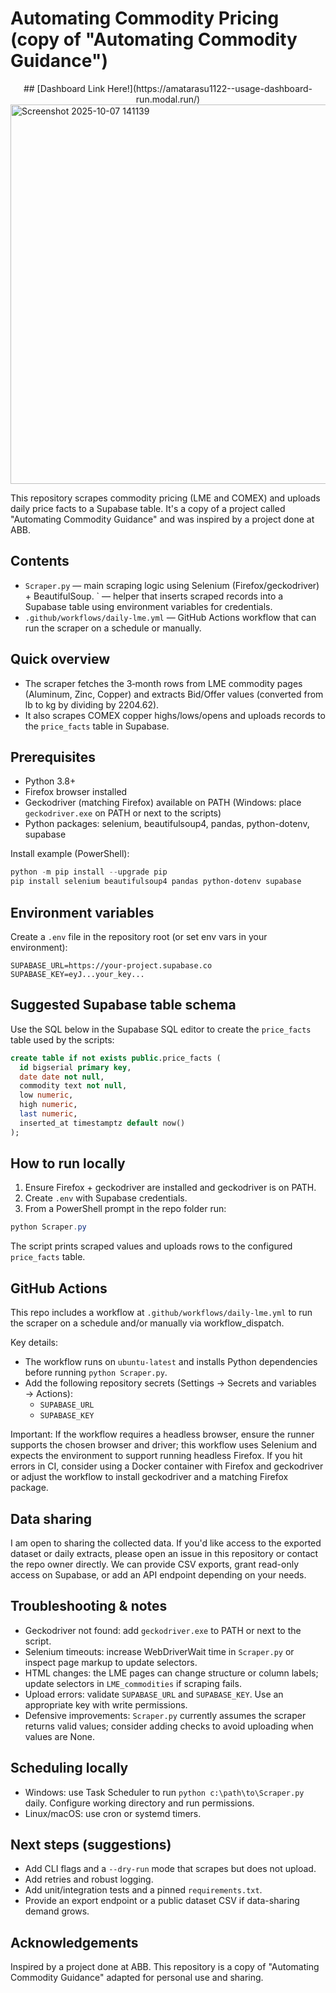 # Automating Commodity Pricing (copy of "Automating Commodity Guidance")

<center>## [Dashboard Link Here!](https://amatarasu1122--usage-dashboard-run.modal.run/)</center>

<img width="1750" height="607" alt="Screenshot 2025-10-07 141139" src="https://github.com/user-attachments/assets/75f55da1-9fa0-48e1-b86e-bdd1b671e692" />

This repository scrapes commodity pricing (LME and COMEX) and uploads daily price facts to a Supabase table. It's a copy of a project called "Automating Commodity Guidance" and was inspired by a project done at ABB.

## Contents
- `Scraper.py` — main scraping logic using Selenium (Firefox/geckodriver) + BeautifulSoup.
` — helper that inserts scraped records into a Supabase table using environment variables for credentials.
- `.github/workflows/daily-lme.yml` — GitHub Actions workflow that can run the scraper on a schedule or manually.

## Quick overview
- The scraper fetches the 3‑month rows from LME commodity pages (Aluminum, Zinc, Copper) and extracts Bid/Offer values (converted from lb to kg by dividing by 2204.62).
- It also scrapes COMEX copper highs/lows/opens and uploads records to the `price_facts` table in Supabase.

## Prerequisites
- Python 3.8+
- Firefox browser installed
- Geckodriver (matching Firefox) available on PATH (Windows: place `geckodriver.exe` on PATH or next to the scripts)
- Python packages: selenium, beautifulsoup4, pandas, python-dotenv, supabase

Install example (PowerShell):

```powershell
python -m pip install --upgrade pip
pip install selenium beautifulsoup4 pandas python-dotenv supabase
```

## Environment variables
Create a `.env` file in the repository root (or set env vars in your environment):

```
SUPABASE_URL=https://your-project.supabase.co
SUPABASE_KEY=eyJ...your_key...
```

## Suggested Supabase table schema
Use the SQL below in the Supabase SQL editor to create the `price_facts` table used by the scripts:

```sql
create table if not exists public.price_facts (
  id bigserial primary key,
  date date not null,
  commodity text not null,
  low numeric,
  high numeric,
  last numeric,
  inserted_at timestamptz default now()
);
```

## How to run locally
1. Ensure Firefox + geckodriver are installed and geckodriver is on PATH.
2. Create `.env` with Supabase credentials.
3. From a PowerShell prompt in the repo folder run:

```powershell
python Scraper.py
```

The script prints scraped values and uploads rows to the configured `price_facts` table.

## GitHub Actions
This repo includes a workflow at `.github/workflows/daily-lme.yml` to run the scraper on a schedule and/or manually via workflow_dispatch.

Key details:
- The workflow runs on `ubuntu-latest` and installs Python dependencies before running `python Scraper.py`.
- Add the following repository secrets (Settings → Secrets and variables → Actions):
  - `SUPABASE_URL`
  - `SUPABASE_KEY`

Important: If the workflow requires a headless browser, ensure the runner supports the chosen browser and driver; this workflow uses Selenium and expects the environment to support running headless Firefox. If you hit errors in CI, consider using a Docker container with Firefox and geckodriver or adjust the workflow to install geckodriver and a matching Firefox package.

## Data sharing
I am open to sharing the collected data. If you'd like access to the exported dataset or daily extracts, please open an issue in this repository or contact the repo owner directly. We can provide CSV exports, grant read-only access on Supabase, or add an API endpoint depending on your needs.

## Troubleshooting & notes
- Geckodriver not found: add `geckodriver.exe` to PATH or next to the script.
- Selenium timeouts: increase WebDriverWait time in `Scraper.py` or inspect page markup to update selectors.
- HTML changes: the LME pages can change structure or column labels; update selectors in `LME_commodities` if scraping fails.
- Upload errors: validate `SUPABASE_URL` and `SUPABASE_KEY`. Use an appropriate key with write permissions.
- Defensive improvements: `Scraper.py` currently assumes the scraper returns valid values; consider adding checks to avoid uploading when values are None.

## Scheduling locally
- Windows: use Task Scheduler to run `python c:\path\to\Scraper.py` daily. Configure working directory and run permissions.
- Linux/macOS: use cron or systemd timers.

## Next steps (suggestions)
- Add CLI flags and a `--dry-run` mode that scrapes but does not upload.
- Add retries and robust logging.
- Add unit/integration tests and a pinned `requirements.txt`.
- Provide an export endpoint or a public dataset CSV if data-sharing demand grows.

## Acknowledgements
Inspired by a project done at ABB. This repository is a copy of "Automating Commodity Guidance" adapted for personal use and sharing.
